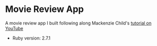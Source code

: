 # Movie Review App

A movie review app I built following along Mackenzie Child's [tutorial on YouTube](https://www.youtube.com/watch?v=0DR5JLZ2Qgg)

- Ruby version: 2.7.1

